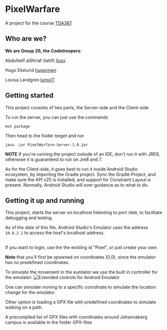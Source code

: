 # PixelWarfare
A project for the course [TDA367](http://www.cse.chalmers.se/edu/year/2017/course/tda367/#news)

## Who are we?
**We are Group 26, the Codetroopers**:

Abdullatif alShriaf (latiif) [llusx](https://github.com/llusx)

Hugo Ekelund [hugormen](https://github.com/Hugormen)

Lovisa Landgren [lumoIT](https://github.com/LumoIT)

 
## Getting started
This project consists of two parts, the Server-side and the Client-side.

To run the server, you can just use the commands

`mvn package`

 Then head to the folder *target* and run

`java -jar PixelWarfare-Server-1.0.jar`

**NOTE** If you're running the project outisde of an IDE, don't run it with JRE9, otherwise it is guaranteed to run on Jre8 and 7.


As for the Client-side, it goes best to run it inside Android Studio ecosystem, by importing the Gradle project.
Sync the Gradle Project, and make sure the API v25 is installed, and support for Constraint Layout is present. Normally, Android Studio will over guidance as to what to do.

## Getting it up and running

This project, starts the server on localhost listenting to port `3000`, to facilitate debugging and testing.

As of the date of this file, Android Studio's Emulator uses the address ```10.0.2.2``` to access the host's localhost address.

##
If you want to login, use the the existing id "Pixel", or just create your own. 

**Note** that you'll first be spawned on coordinates  (0,0), since the emulator has no predefined coordinates.

To simulate the movement in the eumlator we use the built in controller for the emulator:
![Extended controls for Android Emulator](http://i.imgur.com/MZW7jpY.png)

One can simulate moving to a specific coordinate to simulate the location change for the emulator.

Other option is loading a GPX file with predefined coordinates to simulate walking on a path.

A precompiled list of GPX files with coordinates around Johannaberg campus is available in the folder GPX-files
## 
